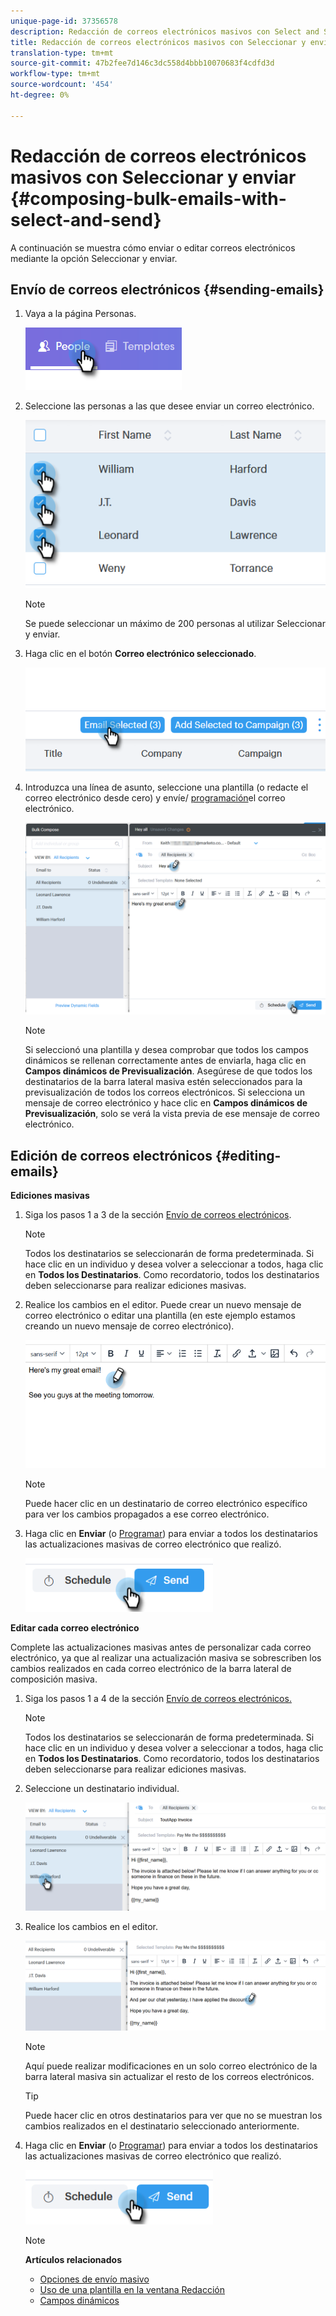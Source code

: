 ```yaml
---
unique-page-id: 37356578
description: Redacción de correos electrónicos masivos con Select and Send - Marketo Docs - Documentación del producto
title: Redacción de correos electrónicos masivos con Seleccionar y enviar
translation-type: tm+mt
source-git-commit: 47b2fee7d146c3dc558d4bbb10070683f4cdfd3d
workflow-type: tm+mt
source-wordcount: '454'
ht-degree: 0%

---
```



# Redacción de correos electrónicos masivos con Seleccionar y enviar {#composing-bulk-emails-with-select-and-send}

A continuación se muestra cómo enviar o editar correos electrónicos mediante la opción Seleccionar y enviar.

## Envío de correos electrónicos {#sending-emails}

1. Vaya a la página Personas.

   ![](assets/one-2.png)

1. Seleccione las personas a las que desee enviar un correo electrónico.

   ![](assets/two-2.png)

   >[!NOTE]
   >
   >Se puede seleccionar un máximo de 200 personas al utilizar Seleccionar y enviar.

1. Haga clic en el botón **Correo electrónico seleccionado**.

   ![](assets/three-2.png)

1. Introduzca una línea de asunto, seleccione una plantilla (o redacte el correo electrónico desde cero) y envíe/ [programación](http://docs.marketo.com/x/GAQ6Ag)el correo electrónico.

   ![](assets/four-2.png)

   >[!NOTE]
   >
   >Si seleccionó una plantilla y desea comprobar que todos los campos dinámicos se rellenan correctamente antes de enviarla, haga clic en **Campos dinámicos de Previsualización**. Asegúrese de que todos los destinatarios de la barra lateral masiva estén seleccionados para la previsualización de todos los correos electrónicos. Si selecciona un mensaje de correo electrónico y hace clic en **Campos dinámicos de Previsualización**, solo se verá la vista previa de ese mensaje de correo electrónico.

## Edición de correos electrónicos {#editing-emails}

**Ediciones masivas**

1. Siga los pasos 1 a 3 de la sección [Envío de correos electrónicos](http://docs.marketo.com/display/DOCS/Composing+Bulk+Emails+with+Select+and+Send#ComposingBulkEmailswithSelectandSend-SendingEmails).

   >[!NOTE]
   >
   >Todos los destinatarios se seleccionarán de forma predeterminada. Si hace clic en un individuo y desea volver a seleccionar a todos, haga clic en **Todos los Destinatarios**. Como recordatorio, todos los destinatarios deben seleccionarse para realizar ediciones masivas.

1. Realice los cambios en el editor. Puede crear un nuevo mensaje de correo electrónico o editar una plantilla (en este ejemplo estamos creando un nuevo mensaje de correo electrónico).

   ![](assets/bulk-three.png)

   >[!NOTE]
   >
   >Puede hacer clic en un destinatario de correo electrónico específico para ver los cambios propagados a ese correo electrónico.

1. Haga clic en **Enviar** (o [Programar](http://docs.marketo.com/x/GAQ6Ag)) para enviar a todos los destinatarios las actualizaciones masivas de correo electrónico que realizó.

   ![](assets/bulk-four.png)

**Editar cada correo electrónico**

Complete las actualizaciones masivas antes de personalizar cada correo electrónico, ya que al realizar una actualización masiva se sobrescriben los cambios realizados en cada correo electrónico de la barra lateral de composición masiva.

1. Siga los pasos 1 a 4 de la sección [Envío de correos electrónicos.](http://docs.marketo.com/display/DOCS/Composing+Bulk+Emails+with+Select+and+Send#ComposingBulkEmailswithSelectandSend-SendingEmails)

   >[!NOTE]
   >
   >Todos los destinatarios se seleccionarán de forma predeterminada. Si hace clic en un individuo y desea volver a seleccionar a todos, haga clic en **Todos los Destinatarios**. Como recordatorio, todos los destinatarios deben seleccionarse para realizar ediciones masivas.

1. Seleccione un destinatario individual.

   ![](assets/each-two.png)

1. Realice los cambios en el editor.

   ![](assets/each-three.png)

   >[!NOTE]
   >
   >Aquí puede realizar modificaciones en un solo correo electrónico de la barra lateral masiva sin actualizar el resto de los correos electrónicos.

   >[!TIP]
   >
   >Puede hacer clic en otros destinatarios para ver que no se muestran los cambios realizados en el destinatario seleccionado anteriormente.

1. Haga clic en **Enviar** (o [Programar](http://docs.marketo.com/x/GAQ6Ag)) para enviar a todos los destinatarios las actualizaciones masivas de correo electrónico que realizó.

   ![](assets/each-four.png)

   >[!NOTE]
   >
   >**Artículos relacionados**
   >
   >    
   >    
   >    * [Opciones de envío masivo](http://docs.marketo.com/x/HwQ6Ag)
   >    * [Uso de una plantilla en la ventana Redacción](http://docs.marketo.com/x/MQQ6Ag)
   >    * [Campos dinámicos](http://docs.marketo.com/x/wwDb)


